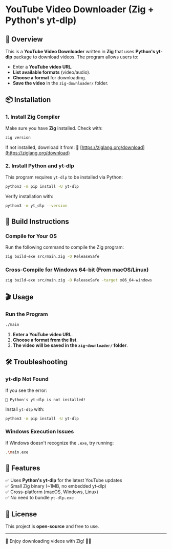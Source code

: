 # YouTube Video Downloader (Zig + Python's yt-dlp)

## 🚀 Overview
This is a **YouTube Video Downloader** written in **Zig** that uses **Python's yt-dlp** package to download videos. The program allows users to:
- Enter a **YouTube video URL**.
- **List available formats** (video/audio).
- **Choose a format** for downloading.
- **Save the video** in the `zig-downloader/` folder.

## 📦 Installation

### **1. Install Zig Compiler**
Make sure you have **Zig** installed. Check with:
```sh
zig version
```
If not installed, download it from:
🔗 [https://ziglang.org/download](https://ziglang.org/download)

### **2. Install Python and yt-dlp**
This program requires `yt-dlp` to be installed via Python:
```sh
python3 -m pip install -U yt-dlp
```
Verify installation with:
```sh
python3 -m yt_dlp --version
```

## 🔨 Build Instructions

### **Compile for Your OS**
Run the following command to compile the Zig program:
```sh
zig build-exe src/main.zig -O ReleaseSafe
```

### **Cross-Compile for Windows 64-bit (From macOS/Linux)**
```sh
zig build-exe src/main.zig -O ReleaseSafe -target x86_64-windows
```

## 🎬 Usage

### **Run the Program**
```sh
./main
```
1. **Enter a YouTube video URL**.
2. **Choose a format from the list**.
3. **The video will be saved in the `zig-downloader/` folder**.

## 🛠 Troubleshooting

### **yt-dlp Not Found**
If you see the error:
```
🚨 Python's yt-dlp is not installed!
```
Install `yt-dlp` with:
```sh
python3 -m pip install -U yt-dlp
```

### **Windows Execution Issues**
If Windows doesn't recognize the `.exe`, try running:
```sh
.\main.exe
```

## 🚀 Features
✅ Uses **Python's yt-dlp** for the latest YouTube updates  
✅ Small Zig binary (~1MB, no embedded yt-dlp)  
✅ Cross-platform (macOS, Windows, Linux)  
✅ No need to bundle `yt-dlp.exe`  

## 📜 License
This project is **open-source** and free to use.

---
🚀 Enjoy downloading videos with Zig! 🎥✨
